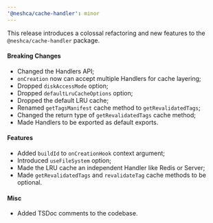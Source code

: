 ```yaml
---
'@neshca/cache-handler': minor
---
```


This release introduces a colossal refactoring and new features to the `@neshca/cache-handler` package.

#### Breaking Changes

-   Changed the Handlers API;
-   `onCreation` now can accept multiple Handlers for cache layering;
-   Dropped `diskAccessMode` option;
-   Dropped `defaultLruCacheOptions` option;
-   Dropped the default LRU cache;
-   Renamed `getTagsManifest` cache method to `getRevalidatedTags`;
-   Changed the return type of `getRevalidatedTags` cache method;
-   Made Handlers to be exported as default exports.

#### Features

-   Added `buildId` to `onCreationHook` context argument;
-   Introduced `useFileSystem` option;
-   Made the LRU cache an independent Handler like Redis or Server;
-   Made `getRevalidatedTags` and `revalidateTag` cache methods to be optional.

#### Misc

-   Added TSDoc comments to the codebase.
